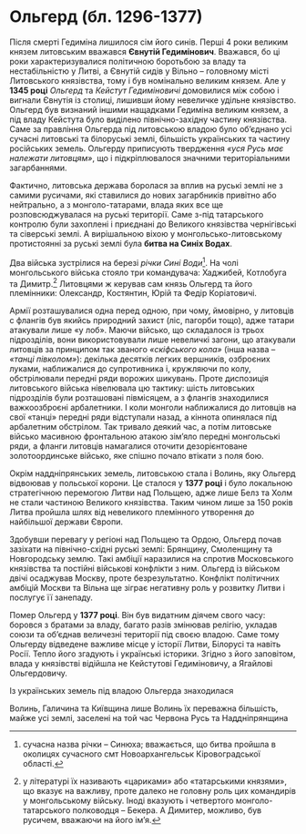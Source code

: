 # Ольгерд (бл. 1296-1377)

Після смерті Гедиміна лишилося сім його синів. Перші 4 роки великим князем литовським вважався **Євнутій Гедимінович**. Вважався, бо ці роки характеризувалися політичною боротьбою за владу та нестабільністю у Литві, а Євнутій сидів у Вільно – головному місті Литовського князівства, тому і був номінально великим князем. Але у **1345 році** *Ольгерд* та *Кейстут Гедиміновичі* домовилися між собою і вигнали Євнутія із столиці, лишивши йому невеличке удільне князівство. Ольгерд був визнаний іншими нащадками Гедиміна великим князем, а під владу Кейстута було виділено північно-західну частину князівства. Саме за правління Ольгерда під литовською владою було об’єднано усі сучасні литовські та білоруські землі, більшість українських та частину російських земель. Ольгерду приписують твердження *«уся Русь має належати литовцям»*, що і підкріплювалося значними територіальними загарбаннями.

Фактично, литовська держава боролася за вплив на руські землі не з самими русичами, які ставилися до нових загарбників привітно або нейтрально, а з монголо-татарами, влада яких все ще розповсюджувалася на руські території. Саме з-під татарського контролю були захоплені і приєднані до Великого князівства чернігівські та сіверські землі. А вирішальною віхою у монгольсько-литовському протистоянні за руські землі була **битва на Синіх Водах**.

Два війська зустрілися на березі *річки Сині Води*[^28]. На чолі монгольського війська стояло три командувача: Хаджибей, Котлобуга та Димитр.[^29] Литовцями ж керував сам князь Ольгерд та його племінники: Олександр, Костянтин, Юрій та Федір Коріатовичі. 

Армії розташувалися одна перед одною, при чому, ймовірно, у литовців с флангів був якийсь природний захист (ліс, пагорби тощо), адже татари атакували лише «у лоб». Маючи військо, що складалося із трьох підрозділів, вони використовували лише невеличкі загони, що атакували литовців за принципом так званого *«скіфського кола»* (інша назва – *«танці півколом»*): декілька десятків легких вершників, озброєних луками, наближалися до супротивника і, кружляючи по колу, обстрілювали передні ряди ворожих шикувань. Проте диспозиція литовського війська нівелювала цю тактику: шість литовських підрозділів були розташовані півмісяцем, а з флангів знаходилися важкоозброєні арбалетники. І коли монголи наближалися до литовців на свої «танці» передні ряди відступали назад, а кіннота опинялася під арбалетним обстрілом. Так тривало деякий час, а потім литовське військо масивною фронтальною атакою зім’яло передні монгольські ряди, а фланги литовців намагалися оточити дезорієнтоване золотоординське військо, яке спішно почало втікати з поля бою. 

Окрім наддніпрянських земель, литовською стала і Волинь, яку Ольгерд відвоював у польської корони. Це сталося у **1377 році** і було локальною стратегічною перемогою Литви над Польщею, адже лише Белз та Холм не стали частиною Великого князівства. 
Таким чином  лише за 150 років Литва пройшла шлях від невеликого племінного утворення до найбільшої держави Європи.

Здобувши перевагу у регіоні над Польщею та Ордою, Ольгерд почав зазіхати на північно-східні руські землі: Брянщину, Смоленщину та Новгородську землю. Такі амбіції наразилися на спротив Московського князівства та постійні військові конфлікти з ним. Ольгерд із військом двічі осаджував Москву, проте безрезультатно. Конфлікт політичних амбіцій Москви та Вільна ще зіграє негативну роль у розвитку Литви і послугує її занепаду. 

Помер Ольгерд у **1377 році**. Він був видатним діячем свого часу: боровся з братами за владу, багато разів змінював релігію, укладав союзи та об’єднав величезні території під своєю владою. Саме тому Ольгерду відведене важливе місце у історії Литви, Білорусі та навіть Росії. Тепло його згадують і українські історики. Згідно з його заповітом, влада у князівстві відійшла не Кейстутові Гедиміновичу, а Ягайлові Ольгердовичу.

[^28]: сучасна назва річки – Синюха; вважається, що битва пройшла в околицях сучасного смт Новоархангельськ Кіровоградської області.

[^29]: у літературі їх називають «цариками» або «татарськими князями», що вказує на важливу, проте далеко не головну роль цих командирів у монгольському війську. Іноді вказують і четвертого монголо-татарського полководця – Бекера. А Димитер, можливо, був русичем, вважаючи на його ім’я.

<quiz>
<question>
  <p>Із українських земель під владою Ольгерда знаходилася</p>
        <answer>Волинь, Галичина та Київщина</answer>
  <answer>лише Волинь</answer>
        <answer correct>їх переважна більшість, майже усі землі, заселені на той час</answer>
  <answer>Червона Русь та Наддніпрянщина</answer>
</question>
</quiz>